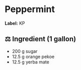 # Peppermint

**Label:** KP

## ⚖ Ingredient (1 gallon)

* 200 g sugar
* 12.5 g orange pekoe
* 12.5 g yerba mate
